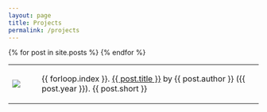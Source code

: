 ```yaml
---
layout: page
title: Projects
permalink: /projects
---
```


<table class="project-table">
  <tbody>
    {% for post in site.posts %}
      <tr>
        <td class="project-cell-left">
          <img src="{{ site.github.url }}/assets/img/{{ post.image }}" class="project-thumbnail">
          <!-- <h3>{{ company.name }}</h3> -->
        </td>
        <td class="project-cell-right">
          <ul>
            {{ forloop.index }}. <a href="{{ post.url }}">{{ post.title }}</a> by {{ post.author }} ({{ post.year }}).
              <span class="project-description">{{ post.short }}</span>
          </ul>
        </td>
      </tr>
    {% endfor %}
  </tbody>
</table>
